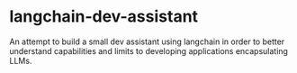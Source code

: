 # langchain-dev-assistant
An attempt to build a small dev assistant using langchain in order to better understand capabilities and limits to developing applications encapsulating LLMs.
